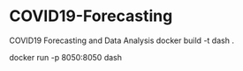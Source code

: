 # COVID19-Forecasting
COVID19 Forecasting and Data Analysis
docker build -t dash .

docker run -p 8050:8050 dash
